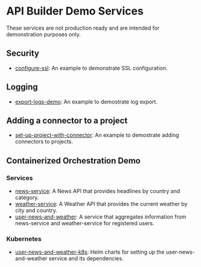 # API Builder Demo Services

These services are not production ready and are intended for demonstration purposes only.

## Security
- [configure-ssl](./configure-ssl/README.md): An example to demonstrate SSL configuration.

## Logging
- [export-logs-demo](./export-logs-demo/README.md): An example to demostrate log export.

## Adding a connector to a project
- [set-up-project-with-connector](./set-up-project-with-connector/README.md): An example to demostrate adding connectors to projects.

## Containerized Orchestration Demo
### Services
- [news-service](./news-service/README.md): A News API that provides headlines by country and category.
- [weather-service](./weather-service/README.md): A Weather API that provides the current weather by city and country.
- [user-news-and-weather](./user-news-and-weather/README.md): A service that aggregates information from news-service and weather-service for registered users.

### Kubernetes
- [user-news-and-weather-k8s](./user-news-and-weather-k8s/README.md): Helm charts for setting up the user-news-and-weather service and its dependencies.

